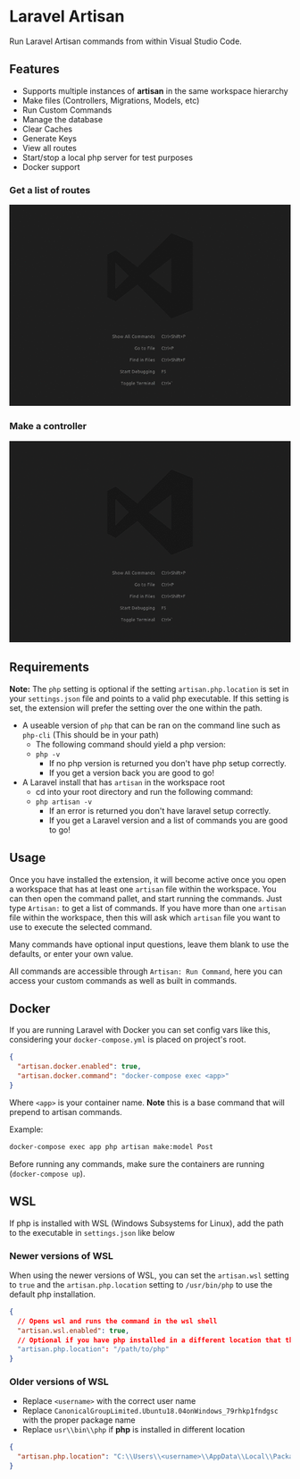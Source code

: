 # Laravel Artisan

Run Laravel Artisan commands from within Visual Studio Code.

## Features

- Supports multiple instances of **artisan** in the same workspace hierarchy
- Make files (Controllers, Migrations, Models, etc)
- Run Custom Commands
- Manage the database
- Clear Caches
- Generate Keys
- View all routes
- Start/stop a local php server for test purposes
- Docker support

### Get a list of routes

![Route List](./images/screens/route-list.gif)

### Make a controller

![Make Controller](./images/screens/make-controller.gif)

## Requirements

**Note:** The `php` setting is optional if the setting `artisan.php.location` is set in your `settings.json` file and points to a valid php executable. If this setting is set, the extension will prefer the setting over the one within the path.

- A useable version of `php` that can be ran on the command line such as `php-cli` (This should be in your path)
  - The following command should yield a php version:
  - `php -v`
    - If no php version is returned you don't have php setup correctly.
    - If you get a version back you are good to go!
- A Laravel install that has `artisan` in the workspace root
  - cd into your root directory and run the following command:
  - `php artisan -v`
    - If an error is returned you don't have laravel setup correctly.
    - If you get a Laravel version and a list of commands you are good to go!

## Usage

Once you have installed the extension, it will become active once you open a workspace that has at least one `artisan` file within the workspace.
You can then open the command pallet, and start running the commands.
Just type `Artisan:` to get a list of commands. If you have more than one `artisan` file within the workspace, then this will ask which `artisan` file you want to use to execute the selected command.

Many commands have optional input questions, leave them blank to use the defaults, or enter your own value.

All commands are accessible through `Artisan: Run Command`, here you can access your custom commands as well as built in commands.

## Docker

If you are running Laravel with Docker you can set config vars like this, considering your `docker-compose.yml` is placed on project's root.

```json
{
  "artisan.docker.enabled": true,
  "artisan.docker.command": "docker-compose exec <app>"
}
```

Where `<app>` is your container name. **Note** this is a base command that will prepend to artisan commands.

Example:

```sh
docker-compose exec app php artisan make:model Post
```

Before running any commands, make sure the containers are running (`docker-compose up`).

## WSL

If php is installed with WSL (Windows Subsystems for Linux), add the path to the executable in `settings.json` like below

### Newer versions of WSL

When using the newer versions of WSL, you can set the `artisan.wsl` setting to `true` and the `artisan.php.location` setting to `/usr/bin/php` to use the default php installation.

```json
{
  // Opens wsl and runs the command in the wsl shell
  "artisan.wsl.enabled": true,
  // Optional if you have php installed in a different location that the one in the path:
  "artisan.php.location": "/path/to/php"
}
```

### Older versions of WSL

- Replace `<username>` with the correct user name
- Replace `CanonicalGroupLimited.Ubuntu18.04onWindows_79rhkp1fndgsc` with the proper package name
- Replace `usr\\bin\\php` if **php** is installed in different location

```json
{
  "artisan.php.location": "C:\\Users\\<username>\\AppData\\Local\\Packages\\CanonicalGroupLimited.Ubuntu18.04onWindows_79rhkp1fndgsc\\LocalState\\rootfs\\usr\\bin\\php"
}
```
